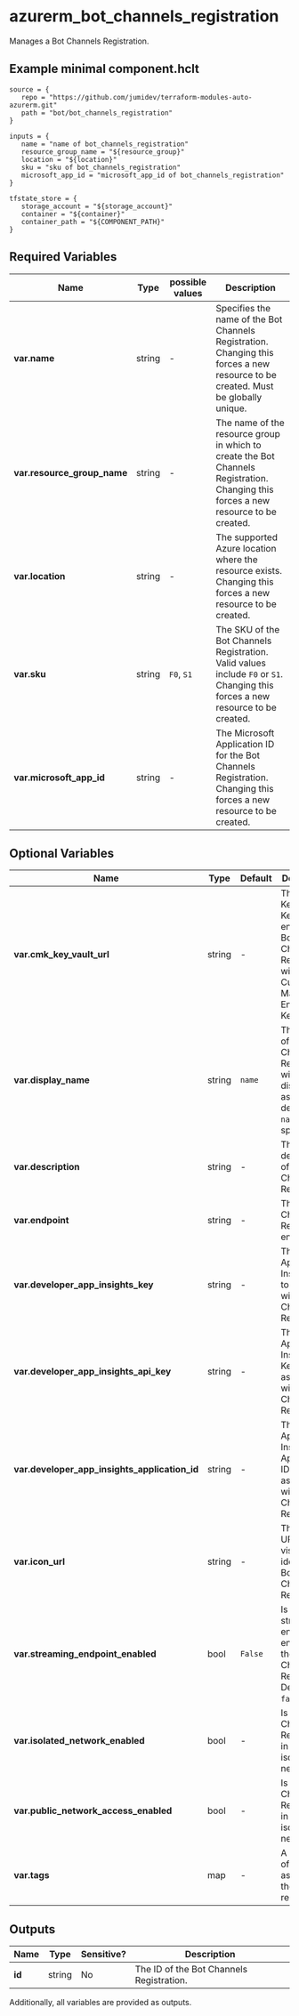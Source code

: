 # azurerm_bot_channels_registration

Manages a Bot Channels Registration.

## Example minimal component.hclt

```hcl
source = {
   repo = "https://github.com/jumidev/terraform-modules-auto-azurerm.git" 
   path = "bot/bot_channels_registration" 
}

inputs = {
   name = "name of bot_channels_registration" 
   resource_group_name = "${resource_group}" 
   location = "${location}" 
   sku = "sku of bot_channels_registration" 
   microsoft_app_id = "microsoft_app_id of bot_channels_registration" 
}

tfstate_store = {
   storage_account = "${storage_account}" 
   container = "${container}" 
   container_path = "${COMPONENT_PATH}" 
}

```

## Required Variables

| Name | Type |  possible values |  Description |
| ---- | --------- |  ----------- | ----------- |
| **var.name** | string |  -  |  Specifies the name of the Bot Channels Registration. Changing this forces a new resource to be created. Must be globally unique. | 
| **var.resource_group_name** | string |  -  |  The name of the resource group in which to create the Bot Channels Registration. Changing this forces a new resource to be created. | 
| **var.location** | string |  -  |  The supported Azure location where the resource exists. Changing this forces a new resource to be created. | 
| **var.sku** | string |  `F0`, `S1`  |  The SKU of the Bot Channels Registration. Valid values include `F0` or `S1`. Changing this forces a new resource to be created. | 
| **var.microsoft_app_id** | string |  -  |  The Microsoft Application ID for the Bot Channels Registration. Changing this forces a new resource to be created. | 

## Optional Variables

| Name | Type |  Default  |  Description |
| ---- | --------- |  ----------- | ----------- |
| **var.cmk_key_vault_url** | string |  -  |  The CMK Key Vault Key URL to encrypt the Bot Channels Registration with the Customer Managed Encryption Key. | 
| **var.display_name** | string |  `name`  |  The name of the Bot Channels Registration will be displayed as. This defaults to `name` if not specified. | 
| **var.description** | string |  -  |  The description of the Bot Channels Registration. | 
| **var.endpoint** | string |  -  |  The Bot Channels Registration endpoint. | 
| **var.developer_app_insights_key** | string |  -  |  The Application Insights Key to associate with the Bot Channels Registration. | 
| **var.developer_app_insights_api_key** | string |  -  |  The Application Insights API Key to associate with the Bot Channels Registration. | 
| **var.developer_app_insights_application_id** | string |  -  |  The Application Insights Application ID to associate with the Bot Channels Registration. | 
| **var.icon_url** | string |  -  |  The icon URL to visually identify the Bot Channels Registration. | 
| **var.streaming_endpoint_enabled** | bool |  `False`  |  Is the streaming endpoint enabled for the Bot Channels Registration. Defaults to `false`. | 
| **var.isolated_network_enabled** | bool |  -  |  Is the Bot Channels Registration in an isolated network? | 
| **var.public_network_access_enabled** | bool |  -  |  Is the Bot Channels Registration in an isolated network? | 
| **var.tags** | map |  -  |  A mapping of tags to assign to the resource. | 



## Outputs

| Name | Type | Sensitive? | Description |
| ---- | ---- | --------- | --------- |
| **id** | string | No  | The ID of the Bot Channels Registration. | 

Additionally, all variables are provided as outputs.
